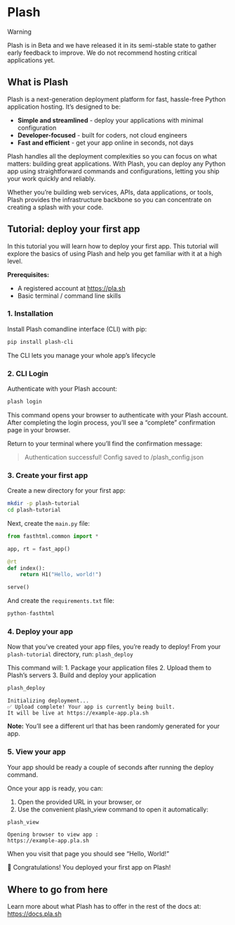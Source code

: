 # Plash


<!-- WARNING: THIS FILE WAS AUTOGENERATED! DO NOT EDIT! -->

> [!WARNING]
>
> Plash is in Beta and we have released it in its semi-stable state to
> gather early feedback to improve. We do not recommend hosting critical
> applications yet.

## What is Plash

Plash is a next-generation deployment platform for fast, hassle-free
Python application hosting. It’s designed to be:

- **Simple and streamlined** - deploy your applications with minimal
  configuration
- **Developer-focused** - built for coders, not cloud engineers
- **Fast and efficient** - get your app online in seconds, not days

Plash handles all the deployment complexities so you can focus on what
matters: building great applications. With Plash, you can deploy any
Python app using straightforward commands and configurations, letting
you ship your work quickly and reliably.

Whether you’re building web services, APIs, data applications, or tools,
Plash provides the infrastructure backbone so you can concentrate on
creating a splash with your code.

## Tutorial: deploy your first app

In this tutorial you will learn how to deploy your first app. This
tutorial will explore the basics of using Plash and help you get
familiar with it at a high level.

**Prerequisites:**

- A registered account at https://pla.sh
- Basic terminal / command line skills

### 1. Installation

Install Plash comandline interface (CLI) with pip:

``` sh
pip install plash-cli
```

The CLI lets you manage your whole app’s lifecycle

### 2. CLI Login

Authenticate with your Plash account:

``` sh
plash login
```

This command opens your browser to authenticate with your Plash account.
After completing the login process, you’ll see a “complete” confirmation
page in your browser.

Return to your terminal where you’ll find the confirmation message:

> Authentication successful! Config saved to
> <your-global-config-path>/plash_config.json

### 3. Create your first app

Create a new directory for your first app:

``` bash
mkdir -p plash-tutorial
cd plash-tutorial
```

Next, create the `main.py` file:

``` python
from fasthtml.common import *

app, rt = fast_app()

@rt
def index():
    return H1("Hello, world!")

serve()
```

And create the `requirements.txt` file:

``` python
python-fasthtml
```

### 4. Deploy your app

Now that you’ve created your app files, you’re ready to deploy! From
your `plash-tutorial` directory, run: `plash_deploy`

This command will: 1. Package your application files 2. Upload them to
Plash’s servers 3. Build and deploy your application

``` bash
plash_deploy
```

    Initializing deployment...
    ✅ Upload complete! Your app is currently being built.
    It will be live at https://example-app.pla.sh

**Note:** You’ll see a different url that has been randomly generated
for your app.

### 5. View your app

Your app should be ready a couple of seconds after running the deploy
command.

Once your app is ready, you can:

1.  Open the provided URL in your browser, or
2.  Use the convenient plash_view command to open it automatically:

``` bash
plash_view
```

    Opening browser to view app :
    https://example-app.pla.sh

When you visit that page you should see “Hello, World!”

🎉 Congratulations! You deployed your first app on Plash!

## Where to go from here

Learn more about what Plash has to offer in the rest of the docs at:
https://docs.pla.sh
